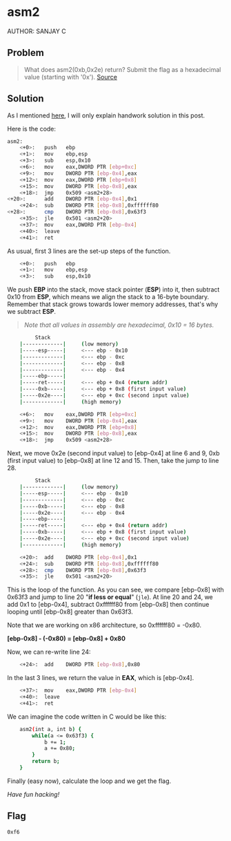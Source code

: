 # asm2
AUTHOR: SANJAY C
## Problem
> What does asm2(0xb,0x2e) return? Submit the flag as a hexadecimal value (starting with '0x'). [Source](https://github.com/Henry1601/PicoCTF-Writeup/blob/main/Reverse%20Engineering/asm2/test2.S)
## Solution
As I mentioned [here](https://github.com/Henry1601/PicoCTF-Writeup/tree/main/Reverse%20Engineering/asm1), I will only explain handwork solution in this post.

Here is the code:
```bash
asm2:
	<+0>:	push   ebp
	<+1>:	mov    ebp,esp
	<+3>:	sub    esp,0x10
	<+6>:	mov    eax,DWORD PTR [ebp+0xc]
	<+9>:	mov    DWORD PTR [ebp-0x4],eax
	<+12>:	mov    eax,DWORD PTR [ebp+0x8]
	<+15>:	mov    DWORD PTR [ebp-0x8],eax
	<+18>:	jmp    0x509 <asm2+28>
<+20>:		add    DWORD PTR [ebp-0x4],0x1
	<+24>:	sub    DWORD PTR [ebp-0x8],0xffffff80
<+28>:		cmp    DWORD PTR [ebp-0x8],0x63f3
	<+35>:	jle    0x501 <asm2+20>
	<+37>:	mov    eax,DWORD PTR [ebp-0x4]
	<+40>:	leave  
	<+41>:	ret
```
As usual, first 3 lines are the set-up steps of the function.
```bash
	<+0>:	push   ebp
	<+1>:	mov    ebp,esp
	<+3>:	sub    esp,0x10
```
We push **EBP** into the stack, move stack pointer (**ESP**) into it, then subtract 0x10 from **ESP**, which means we align the stack to a 16-byte boundary. Remember that stack grows towards lower memory addresses, that's why we subtract **ESP**.
> *Note that all values in assembly are hexadecimal, 0x10 = 16 bytes.*
```bash
	     Stack
	|-------------|		(low memory)
	|-----esp-----|		<--- ebp - 0x10
	|-------------|		<--- ebp - 0xc
	|-------------|		<--- ebp - 0x8
	|-------------|		<--- ebp - 0x4
	|-----ebp-----|
	|-----ret-----|		<--- ebp + 0x4 (return addr)
	|-----0xb-----|		<--- ebp + 0x8 (first input value)
	|-----0x2e----|		<--- ebp + 0xc (second input value)
	|-------------|		(high memory)
```
```bash
	<+6>:	mov    eax,DWORD PTR [ebp+0xc]
	<+9>:	mov    DWORD PTR [ebp-0x4],eax
	<+12>:	mov    eax,DWORD PTR [ebp+0x8]
	<+15>:	mov    DWORD PTR [ebp-0x8],eax
	<+18>:	jmp    0x509 <asm2+28>
```
Next, we move 0x2e (second input value) to [ebp-0x4] at line 6 and 9, 0xb (first input value) to [ebp-0x8] at line 12 and 15. Then, take the jump to line 28.
```bash
	     Stack
	|-------------|		(low memory)
	|-----esp-----|		<--- ebp - 0x10
	|-------------|		<--- ebp - 0xc
	|-----0xb-----|		<--- ebp - 0x8
	|-----0x2e----|		<--- ebp - 0x4
	|-----ebp-----|
	|-----ret-----|		<--- ebp + 0x4 (return addr)
	|-----0xb-----|		<--- ebp + 0x8 (first input value)
	|-----0x2e----|		<--- ebp + 0xc (second input value)
	|-------------|		(high memory)
```
```bash
	<+20>:	add    DWORD PTR [ebp-0x4],0x1
	<+24>:	sub    DWORD PTR [ebp-0x8],0xffffff80
	<+28>:	cmp    DWORD PTR [ebp-0x8],0x63f3
	<+35>:	jle    0x501 <asm2+20>
```
This is the loop of the function. As you can see, we compare [ebp-0x8] with 0x63f3 and jump to line 20 "**if less or equal**" (`jle`). At line 20 and 24, we add 0x1 to [ebp-0x4], subtract 0xffffff80 from [ebp-0x8] then continue looping until [ebp-0x8] greater than 0x63f3.

Note that we are working on x86 architecture, so 0xffffff80 = -0x80.

**[ebp-0x8] - (-0x80) = [ebp-0x8] + 0x80**

Now, we can re-write line 24:
```bash
	<+24>:  add    DWORD PTR [ebp-0x8],0x80
```
In the last 3 lines, we return the value in **EAX**, which is [ebp-0x4].
```bash
	<+37>:	mov    eax,DWORD PTR [ebp-0x4]
	<+40>:	leave  
	<+41>:	ret
```
We can imagine the code written in C would be like this:
```bash
	asm2(int a, int b) {
		while(a <= 0x63f3) {
			b += 1;
			a += 0x80;
		}
		return b;
	}
```
Finally (easy now), calculate the loop and we get the flag.

*Have fun hacking!*
## Flag
`0xf6`

